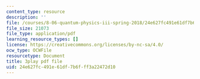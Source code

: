 ```yaml
---
content_type: resource
description: ''
file: /courses/8-06-quantum-physics-iii-spring-2018/24e627fc491e61df7b6fff3a22472d10_WwudFI6YRs.pdf
file_size: 21073
file_type: application/pdf
learning_resource_types: []
license: https://creativecommons.org/licenses/by-nc-sa/4.0/
ocw_type: OCWFile
resourcetype: Document
title: 3play pdf file
uid: 24e627fc-491e-61df-7b6f-ff3a22472d10
---
```

